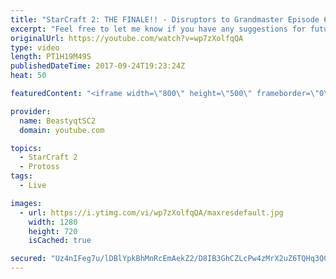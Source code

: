 ```yaml
---
title: "StarCraft 2: THE FINALE!! - Disruptors to Grandmaster Episode 6"
excerpt: "Feel free to let me know if you have any suggestions for future videos. I hope you guys enjoy this one!  Check out my stream on twitch if you enjoy my YouTube content. I stream about 5/7 days a week - stream start time is around 9 PM CET. Link to my stream is down below.  JOIN MY DISCORD CHANNEL @ https://discord.gg/aJMGAEn"
originalUrl: https://youtube.com/watch?v=wp7zXolfqQA
type: video
length: PT1H19M49S
publishedDateTime: 2017-09-24T19:23:24Z
heat: 50

featuredContent: "<iframe width=\"800\" height=\"500\" frameborder=\"0\" src=\"https://www.youtube.com/embed/wp7zXolfqQA\" allow=\"accelerometer; autoplay; encrypted-media; gyroscope; picture-in-picture\" allowfullscreen></iframe>"

provider:
  name: BeastyqtSC2
  domain: youtube.com

topics:
  - StarCraft 2
  - Protoss
tags:
  - Live

images:
  - url: https://i.ytimg.com/vi/wp7zXolfqQA/maxresdefault.jpg
    width: 1280
    height: 720
    isCached: true

secured: "Uz4nIFeg7u/lDBlYpkBhMnRcEmAekZ2/D8IB3GhCZLcPw4zMrX2uZ6TQHq3QGy7rKaWlzSBeyqYRx559I/13xX7/jTZ1lNvciLNUwbZ9IidYYEuTx8Igz08iRJy1IwYooc+pnOxGk+w2UliQblxnSX/aqIlodQYzyP3orZEkcjC7PXg8Apds1R0iEVBzSa+ImGeFe2PtpIDyT80dBfhP5Eg9bdsNVSaRtwvOfRq8gXkWWWqsrG/WM+VUo4ojTov0Y+zcYXSQ5xWZ6M/z8/yS68X+AV46vfq6xv0q5KP0/A5a3s3dl2ckysJyvNqnj1MBg7tpFVJ3eQz1izLFEiRSAhoMOrdoEJ/tTBl9V588rEBFJUUTGwk+GOdzXotJX/zOhIUX9uXe2qIJ2l1YMWlYV9g2ussWFszst7ZIb5MYRHQ=;emIyx4x8uY0Wp9+ZQotOkA=="
---
```


